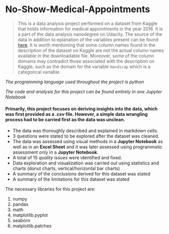 # No-Show-Medical-Appointments
> This is a data analysis project performed on a dataset from Kaggle that holds information for medical appointments in the year 2016. It is a part of the data analysis nanodegree on Udacity. The source of the data in addition to eplanation of the variables present can be found [here](https://www.kaggle.com/joniarroba/noshowappointments). It is worth mentioning that some column names found in the description of the dataset on Kaggle are not the actual column names available in the downloadable file. Moreover, some of the column domains may contradict those associated with the description on Kaggle, such as the domain for the variable `Handicap` which is a categorical variable. 

*The programming language used throughout the project is python*

*The code and analysis for this project can be found entirely in one Jupyter Notebook*

#### Primarily, this project focuses on deriving insights into the data, which was first provided as a *.csv* file. However, a simple data wrangling process had to be carried first as the data was unclean.
 
- The data was thoroughly described and explained in markdown cells.
- 3 questions were stated to be explored after the dataset was cleaned.
- The data was assessed using visual methods in a __Jupyter Notebook__ as well as in an __Excel Sheet__ and it was later assessed using programmatic assessment only in a __Jupyter Notebook__.
- A total of 15 _quality issues_ were identified and fixed.
- Data exploration and visualization was carried out using statistics and charts (donut charts, vertical/horizontal bar charts)
- A summary of the conclusions derived for this dataset was stated
- A summary of the limitations for this dataset was stated

The necessary libraries for this project are:
1. numpy
2. pandas 
3. math
4. matplotlib.pyplot
5. seaborn
6. matplotlib.patches
